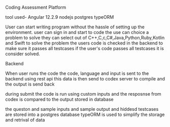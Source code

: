 Coding Assessment Platform

tool used-
Angular 12.2.9
nodejs
postgres
typeORM

User can start writing program without the hassle of setting up the environment.
user can sign in and start to code
the use can choice a problem to solve
they can select out of C++,C,c,C#,Java,Python,Ruby,Kotlin and Swift to solve the problem
the users code is checked in the backend to make sure it passes all testcases
if the user's code passes all testcases it is consider solved.

Backend

When user runs the code the code, language and input is sent to the backend using rest api
this data is then send to codex server to compile and the output is send back

during submit the code is run using custom inputs and the resposnse from codex is compared to the output stored in database

the queston and sample inputs and sample output and hiddesd testcases are stored into a postgres database
typeORM is used to simplify the storage and retrival of data
